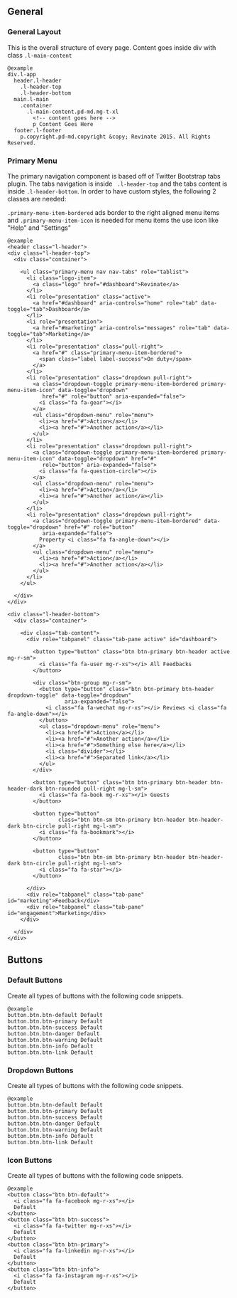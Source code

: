 General
-------

### General Layout

This is the overall structure of every page. Content goes inside div with class `.l-main-content`

    @example
    div.l-app
      header.l-header
        .l-header-top
        .l-header-bottom
      main.l-main
        .container
          .l-main-content.pd-md.mg-t-xl
            <!-- content goes here -->
            p Content Goes Here
      footer.l-footer
        p.copyright.pd-md.copyright &copy; Revinate 2015. All Rights Reserved.

### Primary Menu

The primary navigation component is based off of Twitter Bootstrap tabs plugin. The tabs navigation is inside `
.l-header-top` and the tabs content is inside `.l-header-bottom`. In order to have custom styles, the following 2
classes are needed:

`.primary-menu-item-bordered` ads border to the right aligned menu items and
`.primary-menu-item-icon` is needed for menu items the use icon like "Help" and "Settings"

    @example
    <header class="l-header">
    <div class="l-header-top">
      <div class="container">

        <ul class="primary-menu nav nav-tabs" role="tablist">
          <li class="logo-item">
            <a class="logo" href="#dashboard">Revinate</a>
          </li>
          <li role="presentation" class="active">
            <a href="#dashboard" aria-controls="home" role="tab" data-toggle="tab">Dashboard</a>
          </li>
          <li role="presentation">
            <a href="#marketing" aria-controls="messages" role="tab" data-toggle="tab">Marketing</a>
          </li>
          <li role="presentation" class="pull-right">
            <a href="#" class="primary-menu-item-bordered">
              <span class="label label-success">On duty</span>
            </a>
          </li>
          <li role="presentation" class="dropdown pull-right">
            <a class="dropdown-toggle primary-menu-item-bordered primary-menu-item-icon" data-toggle="dropdown"
               href="#" role="button" aria-expanded="false">
              <i class="fa fa-gear"></i>
            </a>
            <ul class="dropdown-menu" role="menu">
              <li><a href="#">Action</a></li>
              <li><a href="#">Another action</a></li>
            </ul>
          </li>
          <li role="presentation" class="dropdown pull-right">
            <a class="dropdown-toggle primary-menu-item-bordered primary-menu-item-icon" data-toggle="dropdown" href="#"
               role="button" aria-expanded="false">
              <i class="fa fa-question-circle"></i>
            </a>
            <ul class="dropdown-menu" role="menu">
              <li><a href="#">Action</a></li>
              <li><a href="#">Another action</a></li>
            </ul>
          </li>
          <li role="presentation" class="dropdown pull-right">
            <a class="dropdown-toggle primary-menu-item-bordered" data-toggle="dropdown" href="#" role="button"
               aria-expanded="false">
              Property <i class="fa fa-angle-down"></i>
            </a>
            <ul class="dropdown-menu" role="menu">
              <li><a href="#">Action</a></li>
              <li><a href="#">Another action</a></li>
            </ul>
          </li>
        </ul>

      </div>
    </div>

    <div class="l-header-bottom">
      <div class="container">

        <div class="tab-content">
          <div role="tabpanel" class="tab-pane active" id="dashboard">

            <button type="button" class="btn btn-primary btn-header active mg-r-sm">
              <i class="fa fa-user mg-r-xs"></i> All Feedbacks
            </button>

            <div class="btn-group mg-r-sm">
              <button type="button" class="btn btn-primary btn-header dropdown-toggle" data-toggle="dropdown"
                      aria-expanded="false">
                <i class="fa fa-wechat mg-r-xs"></i> Reviews <i class="fa fa-angle-down"></i>
              </button>
              <ul class="dropdown-menu" role="menu">
                <li><a href="#">Action</a></li>
                <li><a href="#">Another action</a></li>
                <li><a href="#">Something else here</a></li>
                <li class="divider"></li>
                <li><a href="#">Separated link</a></li>
              </ul>
            </div>

            <button type="button" class="btn btn-primary btn-header btn-header-dark btn-rounded pull-right mg-l-sm">
              <i class="fa fa-book mg-r-xs"></i> Guests
            </button>

            <button type="button"
                    class="btn btn-sm btn-primary btn-header btn-header-dark btn-circle pull-right mg-l-sm">
              <i class="fa fa-bookmark"></i>
            </button>

            <button type="button"
                    class="btn btn-sm btn-primary btn-header btn-header-dark btn-circle pull-right mg-l-sm">
              <i class="fa fa-star"></i>
            </button>

          </div>
          <div role="tabpanel" class="tab-pane" id="marketing">Feedback</div>
          <div role="tabpanel" class="tab-pane" id="engagement">Marketing</div>
        </div>

      </div>
    </div>

  </header>


Buttons
-------

### Default Buttons

Create all types of buttons with the following code snippets.

    @example
    button.btn.btn-default Default
    button.btn.btn-primary Default
    button.btn.btn-success Default
    button.btn.btn-danger Default
    button.btn.btn-warning Default
    button.btn.btn-info Default
    button.btn.btn-link Default

### Dropdown Buttons

Create all types of buttons with the following code snippets.

    @example
    button.btn.btn-default Default
    button.btn.btn-primary Default
    button.btn.btn-success Default
    button.btn.btn-danger Default
    button.btn.btn-warning Default
    button.btn.btn-info Default
    button.btn.btn-link Default

### Icon Buttons

Create all types of buttons with the following code snippets.

    @example
    <button class="btn btn-default">
      <i class="fa fa-facebook mg-r-xs"></i>
      Default
    </button>
    <button class="btn btn-success">
      <i class="fa fa-twitter mg-r-xs"></i>
      Default
    </button>
    <button class="btn btn-primary">
      <i class="fa fa-linkedin mg-r-xs"></i>
      Default
    </button>
    <button class="btn btn-info">
      <i class="fa fa-instagram mg-r-xs"></i>
      Default
    </button>